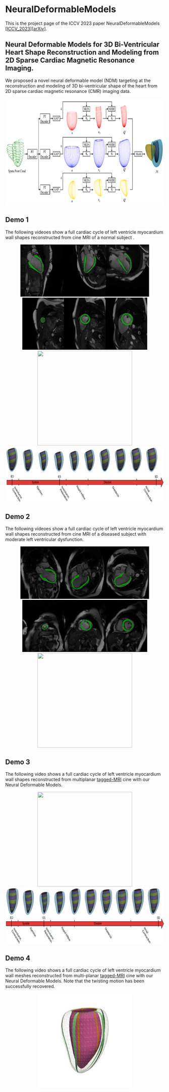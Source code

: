 # NeuralDeformableModels
This is the project page of the ICCV 2023 paper NeuralDeformableModels [[ICCV_2023](https://openaccess.thecvf.com/content/ICCV2023/papers/Ye_Neural_Deformable_Models_for_3D_Bi-Ventricular_Heart_Shape_Reconstruction_and_ICCV_2023_paper.pdf)][[arXiv](https://arxiv.org/pdf/2307.07693)].

## Neural Deformable Models for 3D Bi-Ventricular Heart Shape Reconstruction and Modeling from 2D Sparse Cardiac Magnetic Resonance Imaging.
We proposed a novel neural deformable model (NDM) targeting at the reconstruction and modeling of 3D bi-ventricular shape of the heart from 2D sparse cardiac magnetic resonance (CMR) imaging data.
<div align=center><img width="820" height="340" src="https://github.com/DeepTag/NeuralDeformableModels/blob/main/NDMs.png"/></div>

## Demo 1
The following videoes show a full cardiac cycle of left ventricle myocardium wall shapes reconstructed from cine MRI of a normal subject . 
<div align=center><img width="136" height="165.35" src="https://github.com/DeepTag/NeuralDeformableModels/blob/main/Normal/LAX/0_2.gif"/><img width="136" height="165.35" src="https://github.com/DeepTag/NeuralDeformableModels/blob/main/Normal/LAX/0_5.gif"/><img width="136" height="165.35" src="https://github.com/DeepTag/NeuralDeformableModels/blob/main/Normal/LAX/0_4.gif"/><img width="131.7" height="165.35" src="https://github.com/DeepTag/NeuralDeformableModels/blob/main/Normal/SAX/0_3.gif"/><img width="131.7" height="165.35" src="https://github.com/DeepTag/NeuralDeformableModels/blob/main/Normal/SAX/0_6.gif"/><img width="131.7" height="165.35" src="https://github.com/DeepTag/NeuralDeformableModels/blob/main/Normal/SAX/0_9.gif"/></div>
<div align=center><img width="300" height="300" src="https://github.com/DeepTag/NeuralDeformableModels/blob/main/Normal/LV_wall_dynamics4_0.12.gif"/></div>
<div align=center><img width="820" height="177.4" src="https://github.com/DeepTag/NeuralDeformableModels/blob/main/Normal/NHC008_cycle.png"/></div>

## Demo 2
The following videoes show a full cardiac cycle of left ventricle myocardium wall shapes reconstructed from cine MRI of a diseased subject with moderate left ventricular dysfunction. 
<div align=center><img width="136" height="165.35" src="https://github.com/DeepTag/NeuralDeformableModels/blob/main/CAD/LA2_flip.gif"/><img width="136" height="165.35" src="https://github.com/DeepTag/NeuralDeformableModels/blob/main/CAD/LA3.gif"/><img width="136" height="165.35" src="https://github.com/DeepTag/NeuralDeformableModels/blob/main/CAD/LA1.gif"/><img width="131.7" height="165.35" src="https://github.com/DeepTag/NeuralDeformableModels/blob/main/CAD/SA2.gif"/><img width="131.7" height="165.35" src="https://github.com/DeepTag/NeuralDeformableModels/blob/main/CAD/SA5.gif"/><img width="131.7" height="165.35" src="https://github.com/DeepTag/NeuralDeformableModels/blob/main/CAD/SA8.gif"/></div>
<div align=center><img width="300" height="300" src="https://github.com/DeepTag/NeuralDeformableModels/blob/main/CAD/LV_wall_dynamics2_0.12.gif"/></div>

## Demo 3
The following video shows a full cardiac cycle of left ventricle myocardium wall shapes reconstructed from multiplanar [tagged-MRI](https://github.com/DeepTag/cardiac_tagging_motion_estimation) cine with our Neural Deformable Models.  
<div align=center><img width="300" height="300" src="https://github.com/DeepTag/NeuralDeformableModels/blob/main/LV_wall_dynamics_0.12.gif"/></div>
<div align=center><img width="820" height="178.62" src="https://github.com/DeepTag/NeuralDeformableModels/blob/main/cardiac_cycle_LVs.png"/></div>

## Demo 4
The following video shows a full cardiac cycle of left ventricle myocardium wall meshes reconstructed from multi-planar [tagged-MRI](https://github.com/DeepTag/cardiac_tagging_motion_estimation) cine with our Neural Deformable Models. Note that the twisting motion has been successfully recovered. 
<div align=center><img width="300" height="300" src="https://github.com/DeepTag/NeuralDeformableModels/blob/main/LV_wall_dynamics_twist.gif"/></div>
